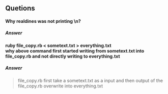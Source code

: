 ## Quetions
#### Why realdines was not printing \n?
##### Answer
> 

#### ruby file_copy.rb < sometext.txt > everything.txt <br>why above command first started writing from sometext.txt into file_copy.rb and not directly writing to everything.txt 

##### Answer
> file_copy.rb first take a sometext.txt as a input and then output of the file_copy.rb overwrite into everything.txt

